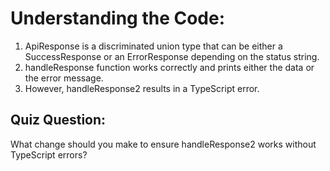 # Understanding the Code:

1. ApiResponse<T> is a discriminated union type that can be either a SuccessResponse<T> or an ErrorResponse depending on the status string.
2. handleResponse function works correctly and prints either the data or the error message.
3. However, handleResponse2 results in a TypeScript error.

## Quiz Question:

What change should you make to ensure handleResponse2 works without TypeScript errors?